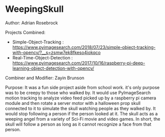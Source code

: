 # WeepingSkull
Author: Adrian Rosebrock

Projects Combined:
 - Simple-Object-Tracking : https://www.pyimagesearch.com/2018/07/23/simple-object-tracking-with-opencv/?__s=zsmw7ek8fkeso4iokqco
 - Real-Time-Object-Detection : https://www.pyimagesearch.com/2017/10/16/raspberry-pi-deep-learning-object-detection-with-opencv/

Combiner and Modifier: Zayin Brunson

Purpose: It was a fun side project aside from school work. it's only purpose was to be creepy to those who walked by. It would use PyImageSearch motion tracking to analyze video feed picked up by a raspberry pi camera module and then rotate a server motor with a halloween prop skull connected to it to simulate the skull watching people as they walked by. It would stop following a person if the person looked at it. The skull acts as a weeping angel from a variety of Sci-Fi movie and video games. In short, the skull will follow a person as long as it cannot recognize a face from that person.
